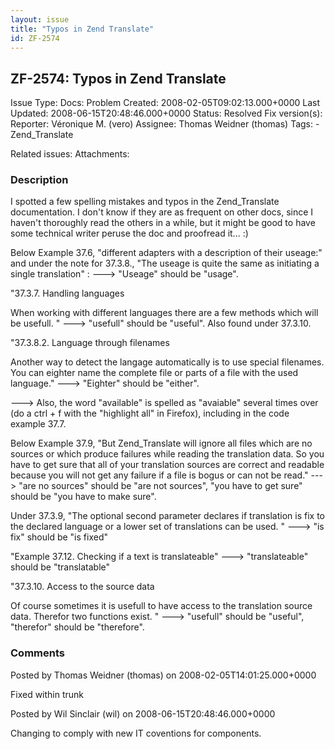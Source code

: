 ```yaml
---
layout: issue
title: "Typos in Zend Translate"
id: ZF-2574
---
```


ZF-2574: Typos in Zend Translate
--------------------------------

 Issue Type: Docs: Problem Created: 2008-02-05T09:02:13.000+0000 Last Updated: 2008-06-15T20:48:46.000+0000 Status: Resolved Fix version(s): 
 Reporter:  Véronique M. (vero)  Assignee:  Thomas Weidner (thomas)  Tags: - Zend\_Translate
 
 Related issues: 
 Attachments: 
### Description

I spotted a few spelling mistakes and typos in the Zend\_Translate documentation. I don't know if they are as frequent on other docs, since I haven't thoroughly read the others in a while, but it might be good to have some technical writer peruse the doc and proofread it... :)

Below Example 37.6, "different adapters with a description of their useage:" and under the note for 37.3.8., "The useage is quite the same as initiating a single translation" : ---> "Useage" should be "usage".

"37.3.7. Handling languages

When working with different languages there are a few methods which will be usefull. " ---> "usefull" should be "useful". Also found under 37.3.10.

"37.3.8.2. Language through filenames

Another way to detect the langage automatically is to use special filenames. You can eighter name the complete file or parts of a file with the used language." ---> "Eighter" should be "either".

---> Also, the word "available" is spelled as "avaiable" several times over (do a ctrl + f with the "highlight all" in Firefox), including in the code example 37.7.

Below Example 37.9, "But Zend\_Translate will ignore all files which are no sources or which produce failures while reading the translation data. So you have to get sure that all of your translation sources are correct and readable because you will not get any failure if a file is bogus or can not be read." ---> "are no sources" should be "are not sources", "you have to get sure" should be "you have to make sure".

Under 37.3.9, "The optional second parameter declares if translation is fix to the declared language or a lower set of translations can be used. " ---> "is fix" should be "is fixed"

"Example 37.12. Checking if a text is translateable" ---> "translateable" should be "translatable"

"37.3.10. Access to the source data

Of course sometimes it is usefull to have access to the translation source data. Therefor two functions exist. " ---> "usefull" should be "useful", "therefor" should be "therefore".

 

 

### Comments

Posted by Thomas Weidner (thomas) on 2008-02-05T14:01:25.000+0000

Fixed within trunk

 

 

Posted by Wil Sinclair (wil) on 2008-06-15T20:48:46.000+0000

Changing to comply with new IT coventions for components.

 

 